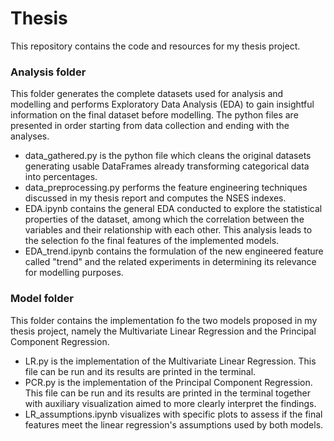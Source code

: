 # Thesis

This repository contains the code and resources for my thesis project.

### Analysis folder
This folder generates the complete datasets used for analysis and modelling and performs Exploratory Data Analysis (EDA)
to gain insightful information on the final dataset before modelling. The python files are presented in order 
starting from data collection and ending with the analyses.
- data_gathered.py is the python file which cleans the original datasets generating usable DataFrames already transforming 
categorical data into percentages.
- data_preprocessing.py performs the feature engineering techniques discussed in my thesis report and computes the 
NSES indexes.
- EDA.ipynb contains the general EDA conducted to explore the statistical properties of the dataset, among which the 
correlation between the variables and their relationship with each other. This analysis leads to the selection fo the 
final features of the implemented models.
- EDA_trend.ipynb contains the formulation of the new engineered feature called "trend" and the related experiments in 
determining its relevance for modelling purposes.


### Model folder
This folder contains the implementation fo the two models proposed in my thesis project, namely the Multivariate Linear 
Regression and the Principal Component Regression.
- LR.py is the implementation of the Multivariate Linear
Regression. This file can be run and its results are printed in the terminal.
- PCR.py is the implementation of the Principal Component
Regression. This file can be run and its results are printed in the terminal together with auxiliary visualization aimed 
to more clearly interpret the findings.
- LR_assumptions.ipynb visualizes with specific plots to assess if the final features meet the linear regression's 
assumptions used by both models.


